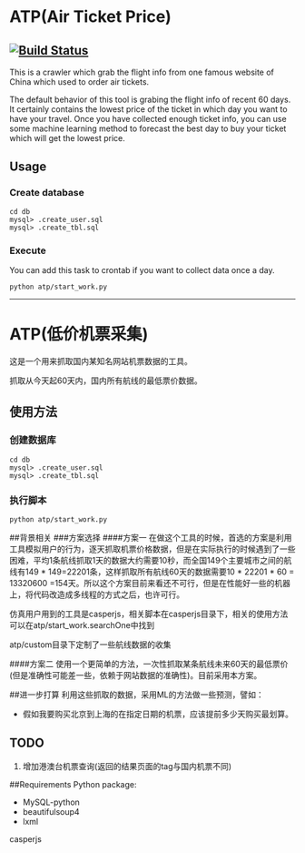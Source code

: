 # ATP(Air Ticket Price)

[![Build Status](https://travis-ci.org/krizex/ATP.svg)](https://travis-ci.org/krizex/ATP)
-----

This is a crawler which grab the flight info from one famous website of China which used to order air tickets. 

The default behavior of this tool is grabing the flight info of recent 60 days. It certainly contains the lowest price of the ticket in which day you want to have your travel. Once you have collected enough ticket info, you can use some machine learning method to forecast the best day to buy your ticket which will get the lowest price.

## Usage
### Create database
```
cd db
mysql> .create_user.sql
mysql> .create_tbl.sql
```

### Execute
You can add this task to crontab if you want to collect data once a day.
```
python atp/start_work.py
```

---


# ATP(低价机票采集)
这是一个用来抓取国内某知名网站机票数据的工具。

抓取从今天起60天内，国内所有航线的最低票价数据。

## 使用方法
### 创建数据库
```
cd db
mysql> .create_user.sql
mysql> .create_tbl.sql
```

### 执行脚本
```
python atp/start_work.py
```


##背景相关
###方案选择
####方案一
在做这个工具的时候，首选的方案是利用工具模拟用户的行为，逐天抓取机票价格数据，但是在实际执行的时候遇到了一些困难，平均1条航线抓取1天的数据大约需要10秒，而全国149个主要城市之间的航线有149 * 149=22201条，这样抓取所有航线60天的数据需要10 * 22201 * 60 = 13320600 =154天。所以这个方案目前来看还不可行，但是在性能好一些的机器上，将代码改造成多线程的方式之后，也许可行。

仿真用户用到的工具是casperjs，相关脚本在casperjs目录下，相关的使用方法可以在atp/start_work.searchOne中找到

atp/custom目录下定制了一些航线数据的收集

####方案二
使用一个更简单的方法，一次性抓取某条航线未来60天的最低票价(但是准确性可能差一些，依赖于网站数据的准确性)。目前采用本方案。

##进一步打算
利用这些抓取的数据，采用ML的方法做一些预测，譬如：  

* 假如我要购买北京到上海的在指定日期的机票，应该提前多少天购买最划算。

## TODO
1. 增加港澳台机票查询(返回的结果页面的tag与国内机票不同)

##Requirements
Python package:

*  MySQL-python
*  beautifulsoup4
*  lxml

casperjs









